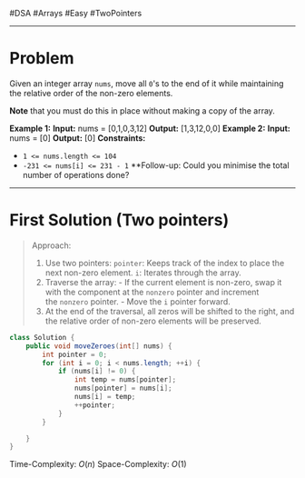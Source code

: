 #DSA #Arrays #Easy #TwoPointers 
___
# Problem
Given an integer array `nums`, move all `0`'s to the end of it while maintaining the relative order of the non-zero elements.

**Note** that you must do this in place without making a copy of the array.

**Example 1:**
	**Input:** nums = [0,1,0,3,12]
	**Output:** [1,3,12,0,0]
**Example 2:**
	**Input:** nums = [0]
	**Output:** [0]
**Constraints:**
- `1 <= nums.length <= 104`
- `-231 <= nums[i] <= 231 - 1`
**Follow-up: Could you minimise the total number of operations done?
___
# First Solution (Two pointers)

> Approach:
> 1. Use two pointers:
	`pointer`: Keeps track of the index to place the next non-zero element.
	`i`: Iterates through the array.
>2. Traverse the array:
    - If the current element is non-zero, swap it with the component at the `nonzero` pointer and increment the `nonzero` pointer.
    - Move the `i` pointer forward.
>3. At the end of the traversal, all zeros will be shifted to the right, and the relative order of non-zero elements will be preserved.
```java
class Solution {
    public void moveZeroes(int[] nums) {
        int pointer = 0;
        for (int i = 0; i < nums.length; ++i) {
            if (nums[i] != 0) {
                int temp = nums[pointer];
                nums[pointer] = nums[i];
                nums[i] = temp;
                ++pointer;
            }
        }

    }
}
```
Time-Complexity: $O(n)$
Space-Complexity: $O(1)$